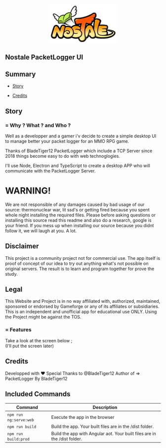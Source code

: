 <p align="center">
  <img alt="" src="./logo-nostale.png">
</p>

## Nostale PacketLogger UI

## <a name='TOC'>Summary</a>


* [Story](#story)

* [Credits](#credits)

## <a name='story'>Story</a>

### = Why ? What ? and Who ? 

Well as a developper and a gamer i'v decide to create a simple desktop UI to manage better your
packet logger for an MMO RPG game.

Thanks of BladeTiger12 PacketLogger which include a TCP Server since 2018 things become easy to do with web technoglogies.

I'll use Node, Electron and TypeScript to create a desktop APP who will communicate with the PacketLogger Server.


# WARNING! #
We are not responsible of any damages caused by bad usage of our source: thermonuclear war, lit ssd's or getting fired because you spent whole night installing the required files. Please before asking questions or installing this source read this readme and also do a research, google is your friend. If you mess up when installing our source because you didnt follow it, we will laugh at you. A lot.

## Disclaimer ##
This project is a community project not for commercial use. The app itself is proof of concept of our idea to try out anything what's not possible on original servers. The result is to learn and program together for prove the study. 

## Legal ##
This Website and Project is in no way affiliated with, authorized, maintained, sponsored or endorsed by Gameforge or any of its affiliates or subsidiaries. This is an independent and unofficial app for educational use ONLY. Using the Project might be against the TOS.

### = Features

Take a look at the screen below ;<br />
(I'll put the screen later)


## <a name='credits'> Credits</a>

Developped with :heart:
Special Thanks to @BladeTiger12 Author of => PacketLogger By BladeTiger12
## Included Commands

|Command|Description|
|--|--|
|`npm run ng:serve:web`| Execute the app in the browser |
|`npm run build`| Build the app. Your built files are in the /dist folder. |
|`npm run build:prod`| Build the app with Angular aot. Your built files are in the /dist folder. |
